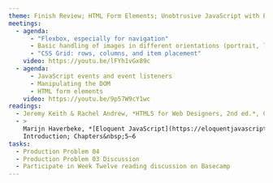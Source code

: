 ```yaml
---
theme: Finish Review; HTML Form Elements; Unobtrusive JavaScript with Event Listeners
meetings:
  - agenda:
      - "Flexbox, especially for navigation"
      - Basic handling of images in different orientations (portrait, landscape)
      - "CSS Grid: rows, columns, and item placement"
    video: https://youtu.be/lFYh1vGx89c
  - agenda:
      - JavaScript events and event listeners
      - Manipulating the DOM
      - HTML form elements
    video: https://youtu.be/9p57W9cY1wc
readings:
  - Jeremy Keith & Rachel Andrew, *HTML5 for Web Designers, 2nd ed.*, Chapter&nbsp;4
  - >
    Marijn Haverbeke, *[Eloquent JavaScript](https://eloquentjavascript.net/), 3rd ed.*,
    Introduction; Chapters&nbsp;5–6
tasks:
  - Production Problem 04
  - Production Problem 03 Discussion
  - Participate in Week Twelve reading discussion on Basecamp
---
```

